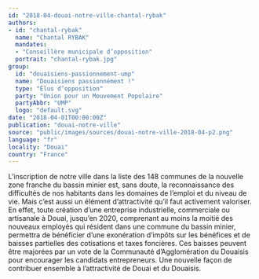 ```yaml
---
id: "2018-04-douai-notre-ville-chantal-rybak"
authors:
- id: "chantal-rybak"
  name: "Chantal RYBAK"
  mandates: 
  - "Conseillère municipale d’opposition"
  portrait: "chantal-rybak.jpg"
group:
  id: "douaisiens-passionnement-ump"
  name: "Douaisiens passionnément !"
  type: "Élus d’opposition"
  party: "Union pour un Mouvement Populaire"
  partyAbbr: "UMP"
  logo: "default.svg"
date: "2018-04-01T00:00:00Z"
publication: "douai-notre-ville"
source: "public/images/sources/douai-notre-ville-2018-04-p2.png"
language: "fr"
locality: "Douai"
country: "France"
---
```


L’inscription de notre ville dans la liste des 148 communes de la nouvelle zone franche du bassin minier est, sans doute, la reconnaissance des difficultés de nos habitants dans les domaines de l’emploi et du niveau de vie. Mais c’est aussi un élément d’attractivité qu’il faut activement valoriser. En effet, toute création d’une entreprise industrielle, commerciale ou artisanale à Douai, jusqu’en 2020, comprenant au moins la moitié des nouveaux employés qui résident dans une commune du bassin minier, permettra de bénéficier d’une exonération d’impôts sur les bénéfices et de baisses partielles des cotisations et taxes foncières. Ces baisses peuvent être majorées par un vote de la Communauté d’Agglomération du Douaisis pour encourager les candidats entrepreneurs. Une nouvelle façon de contribuer ensemble à l’attractivité de Douai et du Douaisis.

